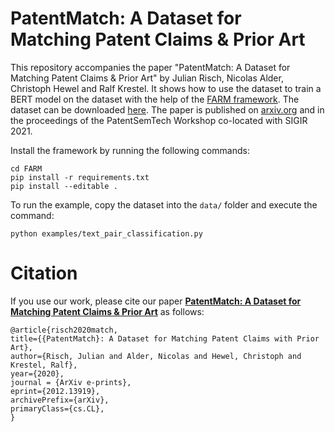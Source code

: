 # PatentMatch: A Dataset for Matching Patent Claims & Prior Art
This repository accompanies the paper "PatentMatch: A Dataset for Matching Patent Claims & Prior Art" by Julian Risch, Nicolas Alder, Christoph Hewel and Ralf Krestel. It shows how to use the dataset to train a BERT model on the dataset with the help of the [FARM framework](https://github.com/deepset-ai/FARM). The dataset can be downloaded [here](https://hpi.de/naumann/projects/web-science/paar-patent-analysis-and-retrieval/patentmatch.html). The paper is published on [arxiv.org](https://arxiv.org/abs/2012.13919) and in the proceedings of the PatentSemTech Workshop co-located with SIGIR 2021.

Install the framework by running the following commands:
```git clone https://github.com/deepset-ai/FARM.git
cd FARM
pip install -r requirements.txt
pip install --editable .
```
To run the example, copy the dataset into the ```data/``` folder and execute the command:

```python examples/text_pair_classification.py```

# Citation
If you use our work, please cite our paper [**PatentMatch: A Dataset for Matching Patent Claims & Prior Art**](https://hpi.de/fileadmin/user_upload/fachgebiete/naumann/people/risch/risch2020patentmatch.pdf) as follows:

    @article{risch2020match,
    title={{PatentMatch}: A Dataset for Matching Patent Claims with Prior Art},
    author={Risch, Julian and Alder, Nicolas and Hewel, Christoph and Krestel, Ralf},
    year={2020},
    journal = {ArXiv e-prints},
    eprint={2012.13919},
    archivePrefix={arXiv},
    primaryClass={cs.CL},
    }
